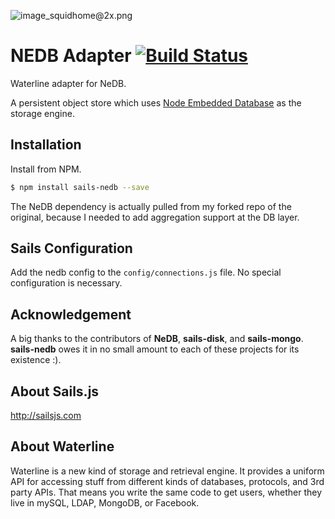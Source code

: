 ![image_squidhome@2x.png](http://i.imgur.com/RIvu9.png)

# NEDB Adapter [![Build Status](https://travis-ci.org/adityamukho/sails-nedb.svg?branch=master)](https://travis-ci.org/adityamukho/sails-nedb)

Waterline adapter for NeDB.

A persistent object store which uses [Node Embedded Database](https://github.com/louischatriot/nedb) as the storage engine.

## Installation

Install from NPM.

```bash
$ npm install sails-nedb --save
```

The NeDB dependency is actually pulled from my forked repo of the original, because I needed to add aggregation support at the DB layer.

## Sails Configuration

Add the nedb config to the `config/connections.js` file.
No special configuration is necessary.

## Acknowledgement

A big thanks to the contributors of **NeDB**, **sails-disk**, and **sails-mongo**. **sails-nedb** owes it in no small amount to each of these projects for its existence :).

## About Sails.js
http://sailsjs.com

## About Waterline
Waterline is a new kind of storage and retrieval engine.  It provides a uniform API for accessing stuff from different kinds of databases, protocols, and 3rd party APIs.  That means you write the same code to get users, whether they live in mySQL, LDAP, MongoDB, or Facebook.
